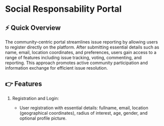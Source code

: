 <h1>Social Responsability Portal </h1>
<h2>⚡ Quick Overview </h2>
<p>The community-centric portal streamlines issue reporting by allowing users to register directly on the platform. After submitting essential details such as name, email, location coordinates, and preferences, users gain access to a range of features including issue tracking, voting, commenting, and reporting. This approach promotes active community participation and information exchange for efficient issue resolution.
</p>
<h2>👉 Features</h2>
<ol>
   <li>Registration and Login:</li>
     <ul>
       <li>User registration with essential details: fullname, email, location (geographical coordinates), radius of interest, age, gender, and optional profile picture.</li>
     </ul>
  
</ol>
